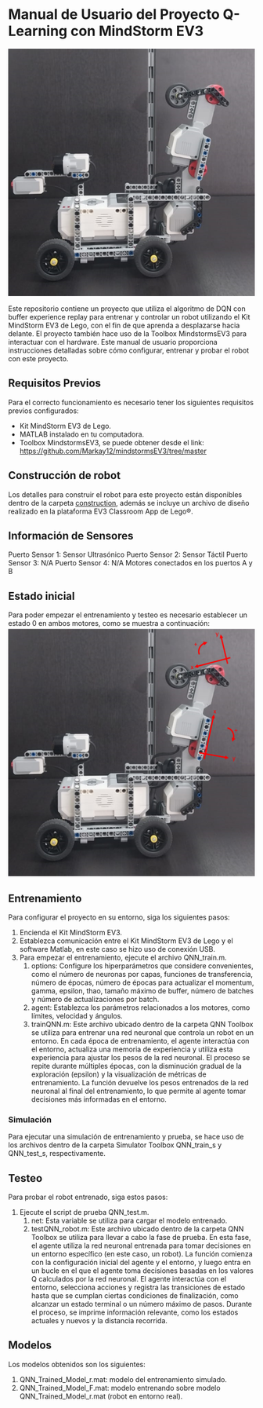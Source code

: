 # Manual de Usuario del Proyecto Q-Learning con MindStorm EV3

![Robot](Result/robot.png)

Este repositorio contiene un proyecto que utiliza el algoritmo de DQN con buffer experience replay para entrenar y controlar un robot utilizando el Kit MindStorm EV3 de Lego, con el fin de que aprenda a desplazarse hacia delante. El proyecto también hace uso de la Toolbox MindstormsEV3 para interactuar con el hardware. Este manual de usuario proporciona instrucciones detalladas sobre cómo configurar, entrenar y probar el robot con este proyecto.

## Requisitos Previos

Para el correcto funcionamiento es necesario tener los siguientes requisitos previos configurados:

- Kit MindStorm EV3 de Lego.
- MATLAB instalado en tu computadora.
- Toolbox MindstormsEV3, se puede obtener desde el link: https://github.com/Markay12/mindstormsEV3/tree/master

## Construcción de robot

Los detalles para construir el robot para este proyecto están disponibles dentro de la carpeta [construction](./Construction/robotproximationdistance.pdf), además se incluye un archivo de diseño realizado en la plataforma EV3 Classroom App de Lego®.

## Información de Sensores

Puerto Sensor 1: Sensor Ultrasónico
Puerto Sensor 2: Sensor Táctil
Puerto Sensor 3: N/A
Puerto Sensor 4: N/A
Motores conectados en los puertos A y B

## Estado inicial

Para poder empezar el entrenamiento y testeo es necesario establecer un estado 0 en ambos motores, como se muestra a continuación:
![stateInitial](Result/stateInitial.png)

## Entrenamiento

Para configurar el proyecto en su entorno, siga los siguientes pasos:
1. Encienda el Kit MindStorm EV3.
2. Establezca comunicación entre el Kit MindStorm EV3 de Lego y el software Matlab, en este caso se hizo uso de conexión USB.
3. Para empezar el entrenamiento, ejecute el archivo QNN_train.m.
   1. options: Configure los hiperparámetros que considere convenientes, como el número de neuronas por capas, funciones de transferencia, número de épocas, número de épocas para actualizar el momentum, gamma, epsilon, thao, tamaño máximo de buffer, número de batches y número de actualizaciones por batch.
   2. agent: Establezca los parámetros relacionados a los motores, como límites, velocidad y ángulos.
   3. trainQNN.m: Este archivo ubicado dentro de la carpeta QNN Toolbox se utiliza para entrenar una red neuronal que controla un robot en un entorno. En cada época de entrenamiento, el agente interactúa con el entorno, actualiza una memoria de experiencia y utiliza esta experiencia para ajustar los pesos de la red neuronal. El proceso se repite durante múltiples épocas, con la disminución gradual de la exploración (epsilon) y la visualización de métricas de entrenamiento. La función devuelve los pesos entrenados de la red neuronal al final del entrenamiento, lo que permite al agente tomar decisiones más informadas en el entorno.

### Simulación

Para ejecutar una simulación de entrenamiento y prueba, se hace uso de los archivos dentro de la carpeta Simulator Toolbox QNN_train_s y QNN_test_s, respectivamente.

## Testeo

Para probar el robot entrenado, siga estos pasos:
1. Ejecute el script de prueba QNN_test.m.
   1. net: Esta variable se utiliza para cargar el modelo entrenado.
   2. testQNN_robot.m: Este archivo ubicado dentro de la carpeta QNN Toolbox se utiliza para llevar a cabo la fase de prueba. En esta fase, el agente utiliza la red neuronal entrenada para tomar decisiones en un entorno específico (en este caso, un robot). La función comienza con la configuración inicial del agente y el entorno, y luego entra en un bucle en el que el agente toma decisiones basadas en los valores Q calculados por la red neuronal. El agente interactúa con el entorno, selecciona acciones y registra las transiciones de estado hasta que se cumplan ciertas condiciones de finalización, como alcanzar un estado terminal o un número máximo de pasos. Durante el proceso, se imprime información relevante, como los estados actuales y nuevos y la distancia recorrida.

## Modelos

Los modelos obtenidos son los siguientes:
1.	QNN_Trained_Model_r.mat: modelo del entrenamiento simulado.
2.	QNN_Trained_Model_F.mat: modelo entrenando sobre modelo QNN_Trained_Model_r.mat (robot en entorno real).